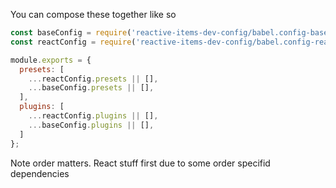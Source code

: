 You can compose these together like so

```javascript
const baseConfig = require('reactive-items-dev-config/babel.config-base');
const reactConfig = require('reactive-items-dev-config/babel.config-react');

module.exports = {
  presets: [
    ...reactConfig.presets || [],
    ...baseConfig.presets || [],
  ],
  plugins: [
    ...reactConfig.plugins || [],
    ...baseConfig.plugins || [],
  ]
};
```

Note order matters.  React stuff first due to some order specifid dependencies
